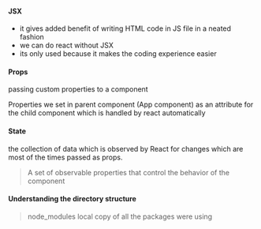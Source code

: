 #### JSX
- it gives added benefit of writing HTML code in JS file in a neated fashion
- we can do react without JSX 
- its only used because it makes the coding experience easier 

#### Props 
passing custom properties to a component 

Properties we set in parent component (App component) as an attribute for the child component which is handled by react automatically 

#### State 
the collection of data which is observed by React for changes which are most of the times passed as props. 
> A set of observable properties that control the behavior of the component 

#### Understanding the directory structure 
> node_modules
local copy of all the packages were using 